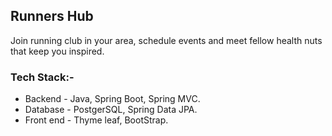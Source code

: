 ## Runners Hub
Join running club in your area, schedule events and meet fellow health nuts that keep you inspired.

### Tech Stack:- 
- Backend - Java, Spring Boot, Spring MVC.
- Database - PostgerSQL, Spring Data JPA.
- Front end - Thyme leaf, BootStrap.
